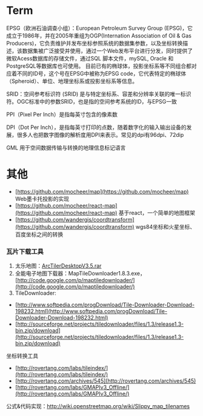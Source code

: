 #  Term
EPSG（欧洲石油调查小组）：European Petroleum Survey Group (EPSG)，它成立于1986年，并在2005年重组为OGP(Internation Association of Oil & Gas Producers)，它负责维护并发布坐标参照系统的数据集参数，以及坐标转换描述，该数据集被广泛接受并使用，通过一个Web发布平台进行分发，同时提供了微软Acess数据库的存储文件，通过SQL 脚本文件，mySQL, Oracle 和PostgreSQL等数据库也可使用。
目前已有的椭球体，投影坐标系等不同组合都对应着不同的ID号，这个号在EPSG中被称为EPSG code，它代表特定的椭球体（Spheroid）、单位、地理坐标系或投影坐标系等信息。

SRID：空间参考标识符 (SRID) 是与特定坐标系、容差和分辨率关联的唯一标识符。OGC标准中的参数SRID，也是指的空间参考系统的ID，与EPSG一致

PPI（Pixel Per Inch）是指每英寸包含的像素数

DPI（Dot Per Inch），是指每英寸打印的点数，随着数字化的输入输出设备的发展，很多人也把数字图像的解析度用DPI来表示。常见的dpi有96dpi、72dip

GML 用于空间数据传输与转换的地理信息标记语言

#   其他
-   [https://github.com/mocheer/map](https://github.com/mocheer/map) 
    Web墨卡托投影的实现
-   [https://github.com/mocheer/react-map](https://github.com/mocheer/react-map) 
    基于react，一个简单的地图框架
-   [https://github.com/wandergis/coordtransform](https://github.com/wandergis/coordtransform)
    wgs84坐标和火星坐标、百度坐标之间的转换

### 瓦片下载工具

1. 太乐地图：[ArcTilerDesktopV3.5.rar](http://www.arctiler.com/)
2. 全能电子地图下载器：MapTileDownloader1.8.3.exe，[http://code.google.com/p/maptiledownloader/](http://code.google.com/p/maptiledownloader/)
3. TileDownloader: 

-   [http://www.softpedia.com/progDownload/Tile-Downloader-Download-198232.html](http://www.softpedia.com/progDownload/Tile-Downloader-Download-198232.html)
-   [http://sourceforge.net/projects/tiledownloader/files/1.3/release1.3-bin.zip/download](http://sourceforge.net/projects/tiledownloader/files/1.3/release1.3-bin.zip/download)

坐标转换工具

-   [http://rovertang.com/labs/tileindex/](http://rovertang.com/labs/tileindex/) 
-   [http://rovertang.com/archives/545](http://rovertang.com/archives/545) 
-   [http://rovertang.com/labs/GMAPIv3_Offline/](http://rovertang.com/labs/GMAPIv3_Offline/) 

公式&代码实现：http://wiki.openstreetmap.org/wiki/Slippy_map_tilenames